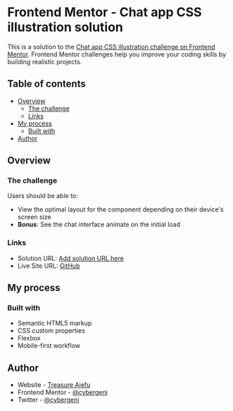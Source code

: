 # Frontend Mentor - Chat app CSS illustration solution

This is a solution to the [Chat app CSS illustration challenge on Frontend Mentor](https://www.frontendmentor.io/challenges/chat-app-css-illustration-O5auMkFqY). Frontend Mentor challenges help you improve your coding skills by building realistic projects. 

## Table of contents

- [Overview](#overview)
  - [The challenge](#the-challenge)
  - [Links](#links)
- [My process](#my-process)
  - [Built with](#built-with)
- [Author](#author)

## Overview

### The challenge

Users should be able to:

- View the optimal layout for the component depending on their device's screen size
- **Bonus**: See the chat interface animate on the initial load

### Links

- Solution URL: [Add solution URL here](https://your-solution-url.com)
- Live Site URL: [GitHub](https://cybergeni.github.io/chat-app-illustration)

## My process

### Built with

- Semantic HTML5 markup
- CSS custom properties
- Flexbox
- Mobile-first workflow

## Author

- Website - [Treasure Ajefu](https://github.com/cybergeni)
- Frontend Mentor - [@cybergeni](https://www.frontendmentor.io/profile/cybergeni)
- Twitter - [@cybergeni](https://www.twitter.com/cybergeni)


